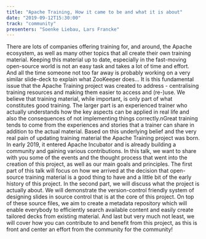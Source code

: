 ```yaml
---
title: "Apache Training, How it came to be and what it is about"
date: "2019-09-12T15:30:00"
track: "community"
presenters: "Soenke Liebau, Lars Francke"
---
```


There are lots of companies offering training for, and around, the Apache ecosystem, as well as many other topics that all create their own training material. Keeping this material up to date, especially in the fast-moving open-source world is not an easy task and takes a lot of time and effort. And all the time someone not too far away is probably working on a very similar slide-deck to explain what ZooKeeper does... It is this fundamental issue that the Apache Training project was created to address - centralising training resources and making them easier to access and (re-)use. We believe that training material, while important, is only part of what constitutes good training. The larger part is an experienced trainer who actually understands how the key aspects can be applied in real life and also the consequences of not implementing things correctly.nGreat training tends to come from the experiences and stories that a trainer can share in addition to the actual material. Based on this underlying belief and the very real pain of updating training material the Apache Training project was born. In early 2019, it entered Apache Incubator and is already building a community and gaining various contributions.  In this talk, we want to share with you some of the events and the thought process that went into the creation of this project, as well as our main goals and principles. The first part of this talk will focus on how we arrived at the decision that open-source training material is a good thing to have and a little bit of the early history of this project. In the second part, we will discuss what the project is actually about. We will demonstrate the version-control friendly system of designing slides in source control that is at the core of this project. On top of these source files, we aim to create a metadata repository which will enable everybody to efficiently search available content and easily create tailored decks from existing material. And last but very much not least, we will cover how you can contribute to and benefit from this project, as this is front and center an effort from the community for the community!